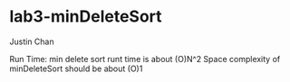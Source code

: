 # lab3-minDeleteSort
Justin Chan

Run Time: min delete sort runt time is about (O)N^2
Space complexity of minDeleteSort should be about (O)1
